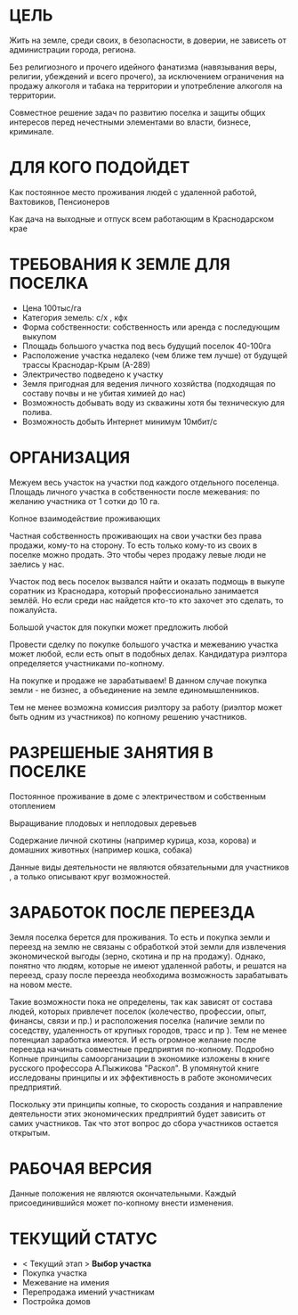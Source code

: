 # ЦЕЛЬ

Жить на земле, среди своих, в безопасности, в доверии, не зависеть от администрации города, региона.

Без религиозного и прочего идейного фанатизма (навязывания веры, религии, убеждений и всего прочего), за исключением ограничения на продажу алкоголя и табака на территории и употребление алкоголя на территории.

Совместное решение задач по развитию поселка и защиты общих интересов перед нечестными элементами во власти, бизнесе, криминале.

# ДЛЯ КОГО ПОДОЙДЕТ

Как постоянное место проживания людей с удаленной работой, Вахтовиков, Пенсионеров

Как дача на выходные и отпуск всем работающим в Краснодарском крае

# ТРЕБОВАНИЯ К ЗЕМЛЕ ДЛЯ ПОСЕЛКА

- Цена 100тыс/га
- Категория земель: с/x , кфх
- Форма собственности: собственность или аренда с последующим выкупом 
- Площадь большого участка под весь будущий поселок 40-100га
- Расположение участка недалеко (чем ближе тем лучше) от будущей трассы Краснодар-Крым (А-289)
- Электричество подведено к участку
- Земля пригодная для ведения личного хозяйства (подходящая по составу почвы и не убитая химией до нас)
- Возможность добывать воду из скважины хотя бы техническую для полива.
- Возможность добыть Интернет минимум 10мбит/с

# ОРГАНИЗАЦИЯ

Межуем весь участок на участки под каждого отдельного поселенца. Площадь личного участка в собственности после межевания: по желанию участника от 1 сотки до 10 га.

Копное взаимодействие проживающих

Частная собственность проживающих на свои участки без права продажи, кому-то на сторону. То есть только кому-то из своих в поселке можно продать. Это чтобы через продажу левые люди не заелись у нас.

Участок под весь поселок вызвался найти и оказать подмощь в выкупе соратник из Краснодара, который профессионально занимается землёй. Но если среди нас найдется кто-то кто захочет это сделать, то пожалуйста.

Большой участок для покупки может предложить любой

Провести сделку по покупке большого участка и межеванию участка может любой, если есть опыт в подобных делах. Кандидатура риэлтора определяется участниками по-копному.

На покупке и продаже не зарабатываем! В данном случае покупка земли - не бизнес, а объединение на земле единомышленников.

Тем не менее возможна комиссия риэлтору за работу (риэлтор может быть одним из участников) по копному решению участников.

# РАЗРЕШЕНЫЕ ЗАНЯТИЯ В ПОСЕЛКЕ

Постоянное проживание в доме с электричеством и собственным отоплением

Выращивание плодовых и неплодовых деревьев

Содержание личной скотины (например курица, коза, корова) и домашних животных (например кошка, собака)

Данные виды деятельности не являются обязательными для участников , а только описывают круг возможностей.

# ЗАРАБОТОК ПОСЛЕ ПЕРЕЕЗДА

Земля поселка берется для проживания. То есть и покупка земли и переезд на землю не связаны с обработкой этой земли для извлечения экономической выгоды (зерно, скотина и пр на продажу). Однако, понятно что людям, которые не имеют удаленной работы, и решатся на переезд, сразу после переезда необходима возможность зарабатывать на новом месте.

Такие возможности пока не определены, так как зависят от состава людей, которых привлечет поселок (колечество, профессии, опыт, финансы, связи и пр.) и расположения поселка (наличие земли по соседству, удаленность от крупных городов, трасс и пр ). Тем не менее потенциал заработка имеются. И есть огромное желание после переезда начинать совместные предприятия по-копному. Подробно Копные принципы самоорганизации в экономике изложены в книге русского профессора А.Пыжикова "Раскол". В упомянутой книге исследованы принципы и их эффективность в работе экономичесих предприятий.

Поскольку эти принципы копные, то скорость создания и направление деятельности этих экономических предприятий будет зависить от самих участников. Так что этот вопрос до сбора участников остается открытым.

# РАБОЧАЯ ВЕРСИЯ

Данные положения не являются окончательными. Каждый присоединившийся может по-копному внести изменения.

# ТЕКУЩИЙ СТАТУС
* < Текущий этап > **Выбор участка**
* Покупка участка
* Межевание на имения
* Перепродажа имений участникам
* Постройка домов


 